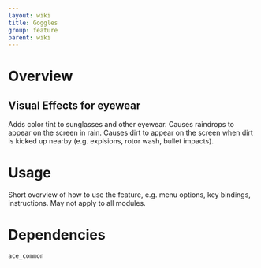 ```yaml
---
layout: wiki
title: Goggles
group: feature
parent: wiki
---
```

# Overview
## Visual Effects for eyewear
Adds color tint to sunglasses and other eyewear. Causes raindrops to appear on 
the screen in rain. Causes dirt to appear on the screen when dirt is kicked up
nearby (e.g. explsions, rotor wash, bullet impacts).

# Usage
Short overview of how to use the feature, e.g. menu options, key bindings, 
instructions. May not apply to all modules.

# Dependencies
`ace_common`
